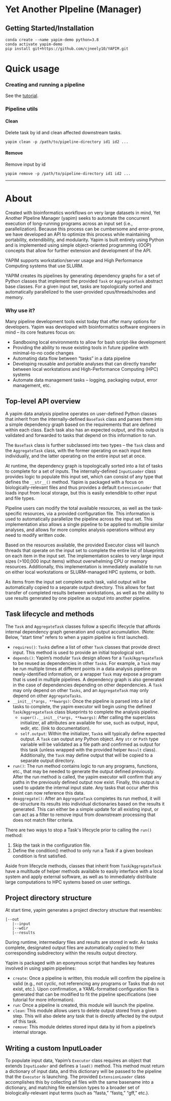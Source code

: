 # Yet Another PIpeline (Manager)

## Getting Started/Installation 

```shell
conda create --name yapim-demo python=3.8 
conda activate yapim-demo  
pip install git+https://github.com/cjneely10/YAPIM.git 
```


# Quick usage

### Creating and running a pipeline

See the [tutorial](https://github.com/cjneely10/YAPIM/tree/main/demo).

### Pipeline utils

#### Clean

Delete task by id and clean affected downstream tasks.

```shell
yapim clean -p /path/to/pipeline-directory id1 id2 ...
```

#### Remove

Remove input by id

```shell
yapim remove -p /path/to/pipeline-directory id1 id2 ...
```

------

# About

Created with bioinformatics workflows on very large datasets in mind, Yet Another PIpeline Manager (yapim) seeks to automate the concurrent execution of long-running programs across an input set (i.e., parallelization). Because this process can be cumbersome and error-prone, we have developed an API to optimize this process while maintaining portability, extendibility, and modularity. Yapim is built entirely using Python and is implemented using simple object-oriented programming (OOP) concepts that allow for further extension and development of the API.

YAPIM supports workstation/server usage and High Performance Computing systems that use SLURM.

YAPIM creates its pipelines by generating dependency graphs for a set of Python classes that implement the provided
`Task` or `AggregateTask` abstract base classes. For a given input set, tasks are topologically sorted and automatically 
parallelized to the user-provided cpus/threads/nodes and memory.

### Why use it? 

Many pipeline development tools exist today that offer many options for developers. Yapim was developed with bioinformatics software engineers in mind – its core features focus on: 

- Sandboxing local environments to allow for bash script-like development 
- Providing the ability to reuse existing tools in future pipeline with minimal-to-no code changes 
- Automating data flow between “tasks” in a data pipeline 
- Developing reusable and portable analyses that can directly transfer between local workstations and High-Performance Computing (HPC) systems 
- Automate data management tasks – logging, packaging output, error management, etc.

## Top-level API overview 

A yapim data analysis pipeline operates on user-defined Python classes that inherit from the internally-defined `BaseTask` class and parses them into a simple dependency graph based on the requirements that are defined within each class. Each task also has an expected output, and this output is validated and forwarded to tasks that depend on this information to run.

The `BaseTask` class is further subclassed into two types – the `Task` class and the `AggregateTask` class, with the former operating on each input item individually, and the latter operating on the entire input set at once.

At runtime, the dependency graph is topologically sorted into a list of tasks to complete for a set of inputs. The internally-defined `InputLoader` class provides logic to populate this input set, which can consist of any type that defines the `__str__()` method. Yapim is packaged with a focus on biologically-relevant files and thus provides a default `ExtensionLoader` that loads input from local storage, but this is easily extendible to other input and file types.

Pipeline users can modify the total available resources, as well as the task-specific resources, via a provided configuration file. This information is used to automatically parallelize the pipeline across the input set. This implementation also allows a single pipeline to be applied to multiple similar analyses, and allows for more complex analysis operations without any need to modify written code.

Based on the resources available, the provided Executor class will launch threads that operate on the input set to complete the entire list of blueprints on each item in the input set. The implementation scales to very large input sizes (>100,000 input items) without overwhelming CPU or memory resources. Additionally, this implementation is immediately available to run on either local workstations or SLURM-managed HPC systems, or both.

As items from the input set complete each task, valid output will be automatically copied to a separate output directory. This allows for fast transfer of completed results between workstations, as well as the ability to use results generated by one pipeline as output into another pipeline.

## Task lifecycle and methods 

The `Task` and `AggregateTask` classes follow a specific lifecycle that affords internal dependency graph generation and output accumulation.  (Note: Below, “start time” refers to when a yapim pipeline is first launched). 

- `requires()`: `Task`s define a list of other `Task` classes that provide direct input. This method is used to provide an initial topological sort.
- `depends()`: Yapim’s modular `Task` design allows for a `Task`/`AggregateTask` to be reused as dependencies in other `Task`s. For example, a `Task` may be run multiple times at different points in a data analysis pipeline on newly-identified information, or a wrapper `Task` may expose a program that is used in multiple pipelines. A dependency graph is also generated in the case of dependencies depending on other dependencies. A `Task` may only depend on other `Tasks`, and an `AggregateTask` may only depend on other `AggregateTasks`.
- `__init__(*args, **kwargs)`: Once the pipeline is parsed into a list of tasks to complete, the yapim executor will begin using the defined `Task`/`AggregateTask` class blueprints to complete the analysis pipeline.
    - `super().__init__(*args, **kwargs)`: After calling the superclass initializer, all attributes are available for use, such as output, input, wdir, etc. (link to documentation).
    - `self.output`: Within the initializer, `Task`s will typically define expected output. A `Task` can output any Python object. Any `str` or `Path` type variable will be validated as a file path and confirmed as output for this task (unless wrapped with the provided helper `Result` class). Additionally, the `Task` may define output that will be copied to a separate output directory.
- `run()`: The run method contains logic to run any programs, functions, etc., that may be needed to generate the output defined previously. After the run method is called, the yapim executor will confirm that any paths in the previously defined output now exist. Finally, this output is used to update the internal input state. Any tasks that occur after this point can now reference this data. 
- `deaggregate()`: After an `AggregateTask` completes its run method, it will de-structure its results into individual dictionaries based on the results it generated. This can either be a simple update for all existing input, or can act as a filter to remove input from downstream processing that does not match filter criteria.

There are two ways to stop a Task's lifecycle prior to calling the `run()` method:

1. Skip the task in the configuration file.
2. Define the condition() method to only run a Task if a given boolean condition is first satisfied.

Aside from lifecycle methods, classes that inherit from `Task`/`AggregateTask` have a multitude of helper methods available to easily interface with a local system and apply external software, as well as to immediately distribute large computations to HPC systems based on user settings. 

## Project directory structure

At start time, yapim generates a project directory structure that resembles: 

```shell
|--out 
   |--input 
   |--wdir 
   |--results 
```

During runtime, intermediary files and results are stored in wdir. As tasks complete, designated output files are automatically copied to their corresponding subdirectory within the results output directory.

Yapim is packaged with an eponymous script that handles key features involved in using yapim pipelines: 

- `create`: Once a pipeline is written, this module will confirm the pipeline is valid (e.g., not cyclic, not referencing any programs or Tasks that do not exist, etc.). Upon confirmation, a YAML-formatted configuration file is generated that can be modified to fit the pipeline specifications (see tutorial for more information). 
- `run`: Once a pipeline is created, this module will launch the pipeline. 
- `clean`: This module allows users to delete output stored from a given step. This will also delete any task that is directly affected by the output of this task. 
- `remove`: This module deletes stored input data by id from a pipeline’s internal storage.

## Writing a custom InputLoader 

To populate input data, Yapim’s `Executor` class requires an object that extends `InputLoader` and defines a `load()` method. This method must return a dictionary of input data, and this dictionary will be passed to the pipeline that the `Executor` is launching. The provided `ExtensionLoader` class accomplishes this by collecting all files with the same basename into a dictionary, and matching file extension types to a broader set of biologically-relevant input terms (such as “fasta,” “fastq,” “gff,” etc.).  